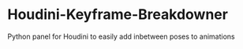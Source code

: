 # Houdini-Keyframe-Breakdowner
Python panel for Houdini to easily add inbetween poses to animations
